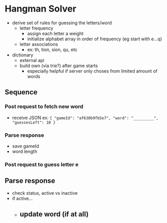 # Hangman Solver

- derive set of rules for guessing the letters/word
  - letter frequency
    - assign each letter a weight
    - initialize alphabet array in order of frequency (eg start with e...q)
  - letter associations
    - ex: th, tion, sion, qu, etc
- dictionary
  - external api
  - build own (via trie?) after game starts
    - especially helpful if server only choses from limited amount of words

## Sequence
### Post request to fetch new word
- receive JSON
ex:
`{
  "gameId": "af630b9fb5e7",
  "word": "_________",
  "guessesLeft": 10
}`

### Parse response
- save gameId
- word length

### Post request to guess letter e

## Parse response
- check status, active vs inactive
- if active...
  - update word (if at all)
    - 
